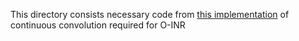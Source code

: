 This directory consists necessary code from [this implementation](https://github.com/dwromero/ckconv) of continuous convolution required for O-INR
